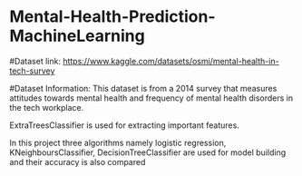 # Mental-Health-Prediction-MachineLearning

#Dataset link:
https://www.kaggle.com/datasets/osmi/mental-health-in-tech-survey

#Dataset Information: 
This dataset is from a 2014 survey that measures attitudes towards mental health and frequency of mental health disorders in the tech workplace.

ExtraTreesClassifier is used for extracting important features.

In this project three algorithms namely logistic regression, KNeighboursClassifier, DecisionTreeClassifier are used for model building and their accuracy is also compared
